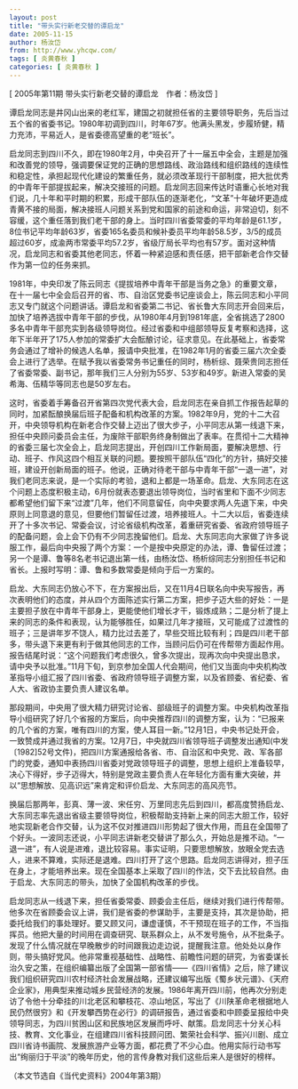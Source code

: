 ```yaml
---
layout: post
title: "带头实行新老交替的谭启龙"
date: 2005-11-15
author: 杨汝岱
from: http://www.yhcqw.com/
tags: [ 炎黄春秋 ]
categories: [ 炎黄春秋 ]
---
```



[ 2005年第11期 带头实行新老交替的谭启龙　作者：杨汝岱 ]


谭启龙同志是井冈山出来的老红军，建国之初就担任省的主要领导职务，先后当过五个省的省委书记。1980年初调到四川，时年67岁。他满头黑发，步履矫健，精力充沛，平易近人，是省委德高望重的老“班长”。


启龙同志到四川不久，即在1980年2月，中央召开了十一届五中全会，主题是加强和改善党的领导，强调要保证党的正确的思想路线、政治路线和组织路线的连续性和稳定性，承担起现代化建设的繁重任务，就必须改革现行干部制度，把大批优秀的中青年干部提拔起来，解决交接班的问题。启龙同志回来传达时语重心长地对我们说，几十年和平时期的积累，形成干部队伍的逐渐老化，“文革”十年破坏更造成青黄不接的局面，解决接班人问题关系到党和国家的前途和命运，非常迫切，刻不容缓，这个重任落到我们老干部的身上。当时四川省委常委的平均年龄是61.1岁，8位书记平均年龄63岁，省委165名委员和候补委员平均年龄58.5岁，3/5的成员超过60岁，成渝两市常委平均57.2岁，省级厅局长平均也有57岁。面对这种情况，启龙同志和省委其他老同志，怀着一种紧迫感和责任感，把干部新老合作交替作为第一位的任务来抓。


1981年，中央印发了陈云同志《提拔培养中青年干部是当务之急》的重要文章，在十一届七中全会后召开的省、市、自治区党委书记座谈会上，陈云同志和小平同志又专门就这个问题讲话。谭启龙和省委第二书记、省长鲁大东同志开会回来后，加快了培养选拔中青年干部的步伐，从1980年4月到1981年底，全省挑选了2800多名中青年干部充实到各级领导岗位。经过省委和中组部领导反复考察和选择，这年下半年开了175人参加的常委扩大会酝酿讨论，征求意见。在此基础上，省委常务会通过了增补的候选人名单，报请中央批准，在1982年1月的省委三届六次全委会上进行了选举。在赋予我以省委常务书记重任的同时，杨析综、聂荣贵同志担任了省委常委、副书记，那年我们三人分别为55岁、53岁和49岁。新进入常委的吴希海、伍精华等同志也是50岁左右。


这时，省委着手筹备召开省第四次党代表大会，启龙同志在亲自抓工作报告起草的同时，加紧酝酿换届后班子配备和机构改革的方案。1982年9月，党的十二大召开，中央领导机构在新老合作交替上迈出了很大步子，小平同志从第一线退下来，担任中央顾问委员会主任，为废除干部职务终身制做出了表率。在贯彻十二大精神的省委三届七次全会上，启龙同志提出，开创四川工作新局面，要解决思想、行动、班子、作风这四个相互关联的问题。要按照干部队伍“四化”的方针，搞好交接班，建设开创新局面的班子。他说，正确对待老干部与中青年干部“一退一进”，对我们老同志来说，是一个实际的考验，退和上都是一场革命。启龙、大东同志在这个问题上态度积极主动，6月份就表态要退出领导岗位，当时省里和下面不少同志都希望他们留下来“过渡”几年，他们不同意留任，向中央要求两人先退下来，中央原则上同意退的意见，但要他们暂留任过渡，培养接班人。十二大以后，省委连续开了十多次书记、常委会议，讨论省级机构改革，着重研究省委、省政府领导班子的配备问题，会上会下仍有不少同志挽留他们。启龙、大东同志向大家做了许多说服工作，最后向中央报了两个方案：一个是按中央原定的办法，谭、鲁留任过渡；另一个是谭、鲁等8名老书记退出第一线，由杨汝岱、杨析综同志分别担任书记和省长。上报时写明：谭、鲁和多数常委是倾向于后一方案的。


启龙、大东同志仍放心不下，在方案报出后，又在11月4日联名向中央写报告，再次表明他们的态度，并从四个方面陈述实行第二方案，把步子迈大些的好处：一是主要担子放在中青年干部身上，更能使他们增长才干，锻炼成熟；二是分析了提上来的同志的条件和表现，认为能够胜任，如果过几年才接班，又可能成了过渡性的班子；三是讲年岁不饶人，精力比过去差了，早些交班比较有利；四是四川老干部多，带头退下来更有利于做其他同志的工作，当顾问后仍可在传帮带方面起作用。报告结尾时说：“这个问题我们考虑很久，曾多次提出，现再次向中央提出恳求，请中央予以批准。”11月下旬，到京参加全国人代会期间，他们又当面向中央机构改革指导小组汇报了四川省委、省政府领导班子调整方案，以及省顾委、省纪委、省人大、省政协主要负责人建议名单。


那段期间，中央用了很大精力研究讨论省、部级班子的调整方案。中央机构改革指导小组研究了好几个省报的方案后，向中央推荐四川的调整方案，认为：“已报来的几个省的方案，唯有四川的方案，使人耳目一新。”12月1日，中央书记处开会，一致赞成并通过我省的方案。12月7日，中央就四川省领导班子调整发出通知(中发〔1982]52号文件)，把四川方案通报给各省、市、自治区和中央党、政、军各部门的党委，通知中表扬四川省委对党政领导班子的调整，思想上组织上准备较早，决心下得好，步子迈得大，特别是党政主要负责人在年轻化方面有重大突破，并以“思想解放、见高识远”来肯定和评价启龙、大东同志的高风亮节。


换届后那两年，彭真、薄一波、宋任穷、万里同志先后到四川，都高度赞扬启龙、大东同志率先退出省级主要领导岗位，积极帮助支持新上来的同志大胆工作，较好地实现新老合作交替，认为这不仅对推进四川形势起了很大作用，而且在全国带了个好头。一波同志还说，小平同志讲新老交替讲了那么久，开始总是推不动。“一退一进”，有人说是进难，退比较容易。事实证明，只要思想解放，放眼全党去选人，进来不算难，实际还是退难。四川打开了这个思路。启龙同志讲得对，担子压在身上，才能培养出来。现在全国基本上采取了四川的作法，交下去比较自然。由于启龙、大东同志的带头，加快了全国机构改革的步伐。


启龙同志从一线退下来，担任省委常委、顾委会主任后，继续对我们进行传帮带。他多次在省顾委会议上讲，我们是省委的参谋助手，主要是支持，其次是协助，把委托给我们的事处理好。要又顾又问，谦虚谨慎，不干预现在班子的工作，不当指挥员。他把大量的时间用在调查研究、联系群众上，从不发号施令，从不批条子。发现了什么情况就在早晚散步的时间跟我边走边说，提醒我注意。他处处以身作则，带头搞好党风。他非常重视基础性、战略性、前瞻性问题的研究，为省委谋长治久安之策，在组织编纂出版了全国第一部省情——《四川省情》之后，除了建议我们组织研究四川农村经济社会发展战略，还建议编写出版《蜀乡状元谱》、《天府企业家》，用典型来推动城乡民营经济的发展。1986年离开四川前，他再次分别走访了令他十分牵挂的川北老区和攀枝花、凉山地区，写出了《川陕革命老根据地人民仍然很穷》和《开发攀西势在必行》的调研报告，通过省委和中顾委呈报给中央领导同志，为四川贫困山区和民族地区发展而呼吁、献策。启龙同志十分关心科技、教育、文化事业，在组建四川省科技顾问团、繁荣社会科学、振兴川剧、成立四川省诗书画院、发展旅游产业等方面，都花费了不少心血。他用实际行动书写出“绚丽归于平淡”的晚年历史，他的言传身教对我们这些后来人是很好的榜样。

（本文节选自《当代史资料》2004年第3期）


